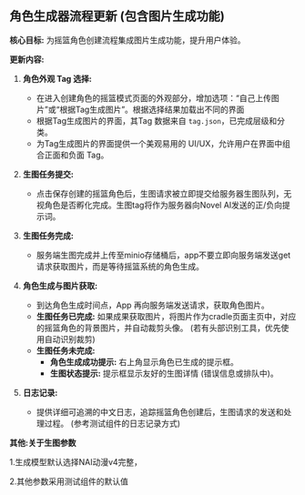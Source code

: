 ## 角色生成器流程更新 (包含图片生成功能)

**核心目标:** 为摇篮角色创建流程集成图片生成功能，提升用户体验。

**更新内容:**

1.  **角色外观 Tag 选择:**
    *   在进入创建角色的摇篮模式页面的外观部分，增加选项：“自己上传图片”或“根据Tag生成图片”。根据选择结果加载出不同的界面
    *   根据Tag生成图片的界面，其Tag 数据来自 `tag.json`，已完成层级和分类。
    *   为Tag生成图片的界面提供一个美观易用的 UI/UX，允许用户在界面中组合正面和负面 Tag。




2.  **生图任务提交:**
    *   点击保存创建的摇篮角色后，生图请求被立即提交给服务器生图队列，无视角色是否孵化完成。生图tag将作为服务器向Novel AI发送的正/负向提示词。
3.  **生图任务完成:**
    *   服务端生图完成并上传至minio存储桶后，app不要立即向服务端发送get请求获取图片，而是等待摇篮系统的角色生成。
4.  **角色生成与图片获取:**
    *   到达角色生成时间点，App 再向服务端发送请求，获取角色图片。
    *   **生图任务已完成:** 如果成果获取图片，将图片作为cradle页面主页中，对应的摇篮角色的背景图片，并自动裁剪头像。 (若有头部识别工具，优先使用自动识别裁剪)
    *   **生图任务未完成:**
        *   **角色生成成功提示:** 右上角显示角色已生成的提示框。
        *   **生图状态提示:** 提示框显示友好的生图详情 (错误信息或排队中)。
5.  **日志记录:**
    *   提供详细可追溯的中文日志，追踪摇篮角色创建后，生图请求的发送和处理过程。 (参考测试组件的日志记录方式)

**其他:关于生图参数**

1.生成模型默认选择NAI动漫v4完整，

2.其他参数采用测试组件的默认值